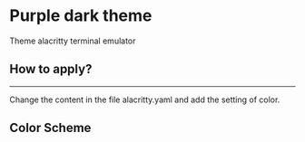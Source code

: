 # Purple dark theme
Theme  alacritty terminal emulator
## How to apply?
---
Change the content in the file alacritty.yaml and add the setting of color.

## Color Scheme 
